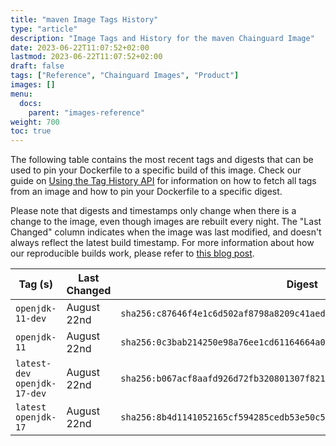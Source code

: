 ```yaml
---
title: "maven Image Tags History"
type: "article"
description: "Image Tags and History for the maven Chainguard Image"
date: 2023-06-22T11:07:52+02:00
lastmod: 2023-06-22T11:07:52+02:00
draft: false
tags: ["Reference", "Chainguard Images", "Product"]
images: []
menu:
  docs:
    parent: "images-reference"
weight: 700
toc: true
---
```


The following table contains the most recent tags and digests that can be used to pin your Dockerfile to a specific build of this image. Check our guide on [Using the Tag History API](/chainguard/chainguard-images/using-the-tag-history-api/) for information on how to fetch all tags from an image and how to pin your Dockerfile to a specific digest.

Please note that digests and timestamps only change when there is a change to the image, even though images are rebuilt every night. The "Last Changed" column indicates when the image was last modified, and doesn't always reflect the latest build timestamp. For more information about how our reproducible builds work, please refer to [this blog post](https://www.chainguard.dev/unchained/reproducing-chainguards-reproducible-image-builds).

| Tag (s)                        | Last Changed | Digest                                                                    |
|--------------------------------|--------------|---------------------------------------------------------------------------|
|  `openjdk-11-dev`              | August 22nd  | `sha256:c87646f4e1c6d502af8798a8209c41aed0484908f32b87d25914cb81c8147752` |
|  `openjdk-11`                  | August 22nd  | `sha256:0c3bab214250e98a76ee1cd61164664a0c8ef4314998b07af3a01b8f1ea2cbfd` |
|  `latest-dev` `openjdk-17-dev` | August 22nd  | `sha256:b067acf8aafd926d72fb320801307f82170abb265b44df3f4e39dfa7d588c5a0` |
|  `latest` `openjdk-17`         | August 22nd  | `sha256:8b4d1141052165cf594285cedb53e50c5e607ba8b1a64650e8c960ff60cd1f9c` |
